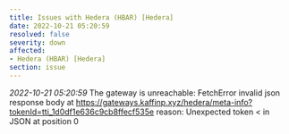 ```yaml
---
title: Issues with Hedera (HBAR) [Hedera]
date: 2022-10-21 05:20:59
resolved: false
severity: down
affected:
- Hedera (HBAR) [Hedera]
section: issue
---
```


*2022-10-21 05:20:59* The gateway is unreachable: FetchError invalid json response body at https://gateways.kaffinp.xyz/hedera/meta-info?tokenId=tti_1d0df1e636c9cb8ffecf535e reason: Unexpected token < in JSON at position 0